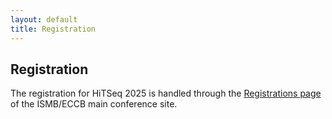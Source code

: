 ```yaml
---
layout: default
title: Registration
---
```



<div class="box">
            <h2>Registration</h2>
            <p> The registration for HiTSeq 2025 is handled through the <a target="_top"
                href="https://www.iscb.org/ismbeccb2025/register">Registrations
                page</a> of the ISMB/ECCB main conference site. </p>
            <p> </p>
</div>
